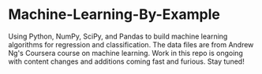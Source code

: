 # Machine-Learning-By-Example
Using Python, NumPy, SciPy, and Pandas to build machine learning algorithms for regression and classification.
The data files are from Andrew Ng's Coursera course on machine learning.
Work in this repo is ongoing with content changes and additions coming fast and furious. Stay tuned!
